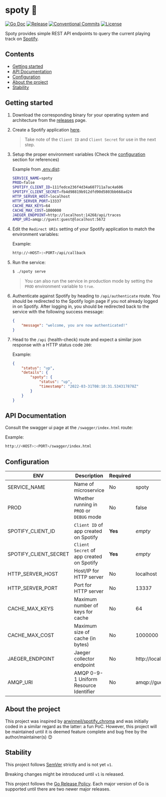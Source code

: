 # spoty 🎵

[![Go Doc](https://img.shields.io/badge/godoc-reference-blue.svg?style=for-the-badge)](https://godoc.org/github.com/JulesMike/spoty)
[![Release](https://img.shields.io/github/release/JulesMike/spoty.svg?style=for-the-badge)](https://github.com/JulesMike/spoty/releases/latest)
[![Conventional Commits](https://img.shields.io/badge/Conventional%20Commits-1.0.0-yellow.svg?style=for-the-badge)](https://conventionalcommits.org)
[![License](https://img.shields.io/badge/License-Apache%202.0-blue.svg?style=for-the-badge)](LICENSE)

Spoty provides simple REST API endpoints to query the current playing track on [Spotify](https://spotify.com).

## Contents
  - [Getting started](#getting-started)
  - [API Documentation](#api-documentation)
  - [Configuration](#configuration)
  - [About the project](#about-the-project)
  - [Stability](#stability)

## Getting started

1. Download the corresponding binary for your operating system and architecture from the [releases](https://github.com/JulesMike/spoty/releases) page.

2. Create a Spotify application [here](https://developer.spotify.com/dashboard/applications).

    > Take note of the `Client ID` and `Client Secret` for use in the next step.

3. Setup the proper environment variables (Check the [configuration](#configuration) section for references)
    
    Example from [.env.dist](.env.dist):
    ```sh
    SERVICE_NAME=spoty
    PROD=false
    SPOTIFY_CLIENT_ID=111fedce236f4d34a607711a7ac4a606
    SPOTIFY_CLIENT_SECRET=fb4d98819b912dfd90d5803bb668ad24
    HTTP_SERVER_HOST=localhost
    HTTP_SERVER_PORT=13337
    CACHE_MAX_KEYS=64
    CACHE_MAX_COST=1000000
    JAEGER_ENDPOINT=http://localhost:14268/api/traces
    AMQP_URI=amqp://guest:guest@localhost:5672
    ```

4. Edit the `Redirect URIs` setting of your Spotify application to match the environment variables:

    Example:
    ```sh
    http://<HOST>:<PORT>/api/callback
    ```

5. Run the service:

    ```sh
    $ ./spoty serve
    ```

    > You can also run the service in production mode by setting the `PROD` environment variable to `true`.

6. Authenticate against Spotify by heading to `/api/authenticate` route. 
   You should be redirected to the Spotify login page if you not already logged in on Spotify.
   After logging in, you should be redirected back to the service with the following success message:

    ```json
    {
        "message": "welcome, you are now authenticated!"
    }
    ```


7. Head to the `/api` (health-check) route and expect a similar json response with a HTTP status code `200`:

    Example:
    ```json
    {
        "status": "up",
        "details": {
            "spoty": {
                "status": "up",
                "timestamp": "2022-03-31T08:10:31.534317878Z"
            }
        }
    }
    ```

## API Documentation

Consult the swagger ui page at the `/swagger/index.html` route:

Example:
```sh
http://<HOST>:<PORT>/swagger/index.html
```

## Configuration

| ENV                   | Description                               | Required | Default                           |
| --------------------- | ----------------------------------------- | -------- | --------------------------------- |
| SERVICE_NAME          | Name of microservice                      | No       | spoty                             |
| PROD                  | Whether running in `PROD` or `DEBUG` mode | No       | false                             |
| SPOTIFY_CLIENT_ID     | `Client ID` of app created on Spotify     | **Yes**  | <em>empty</em>                    |
| SPOTIFY_CLIENT_SECRET | `Client Secret` of app created on Spotify | **Yes**  | <em>empty</em>                    |
| HTTP_SERVER_HOST      | Host/IP for HTTP server                   | No       | localhost                         |
| HTTP_SERVER_PORT      | Port for HTTP server                      | No       | 13337                             |
| CACHE_MAX_KEYS        | Maximum number of keys for cache          | No       | 64                                |
| CACHE_MAX_COST        | Maximum size of cache (in bytes)          | No       | 1000000                           |
| JAEGER_ENDPOINT       | Jaeger collector endpoint                 | No       | http://localhost:14268/api/traces |
| AMQP_URI              | AMQP 0-9-1 Uniform Resource Identifier    | No       | amqp://guest:guest@localhost:5672 |

## About the project

This project was inspired by [arwinneil/spotify_chroma](https://github.com/arwinneil/spotify_chroma) and was initially coded in a similar regard as the latter: a fun PoC. However, this project will be maintained until it is deemed feature complete and bug free by the author/maintainer(s) 😊

## Stability

This project follows [SemVer](http://semver.org/) strictly and is not yet `v1`.

Breaking changes might be introduced until `v1` is released.

This project follows the [Go Release Policy](https://golang.org/doc/devel/release.html#policy). Each major version of Go is supported until there are two newer major releases.